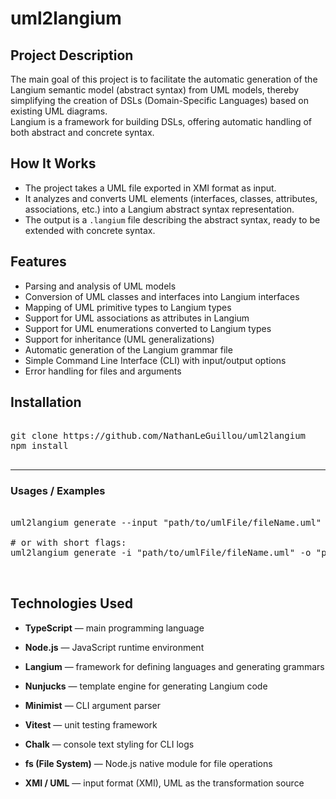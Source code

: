 # **uml2langium**

## Project Description

The main goal of this project is to facilitate the automatic generation of the Langium semantic model (abstract syntax) from UML models, thereby simplifying the creation of DSLs (Domain-Specific Languages) based on existing UML diagrams.  
Langium is a framework for building DSLs, offering automatic handling of both abstract and concrete syntax.

## How It Works

- The project takes a UML file exported in XMI format as input.
- It analyzes and converts UML elements (interfaces, classes, attributes, associations, etc.) into a Langium abstract syntax representation.
- The output is a `.langium` file describing the abstract syntax, ready to be extended with concrete syntax.

## Features

- Parsing and analysis of UML models  
- Conversion of UML classes and interfaces into Langium interfaces  
- Mapping of UML primitive types to Langium types  
- Support for UML associations as attributes in Langium  
- Support for UML enumerations converted to Langium types  
- Support for inheritance (UML generalizations)  
- Automatic generation of the Langium grammar file  
- Simple Command Line Interface (CLI) with input/output options  
- Error handling for files and arguments  

## Installation

<pre> 
git clone https://github.com/NathanLeGuillou/uml2langium
npm install
  
</pre>
---

### **Usages / Examples**

<pre> 
uml2langium generate --input "path/to/umlFile/fileName.uml" --output "path/to/output/fileName.langium"

# or with short flags:
uml2langium generate -i "path/to/umlFile/fileName.uml" -o "path/to/output/fileName.langium"

  
</pre> 

## Technologies Used

- **TypeScript** — main programming language  

- **Node.js** — JavaScript runtime environment  

- **Langium** — framework for defining languages and generating grammars  

- **Nunjucks** — template engine for generating Langium code  

- **Minimist** — CLI argument parser  

- **Vitest** — unit testing framework  

- **Chalk** — console text styling for CLI logs  

- **fs (File System)** — Node.js native module for file operations

- **XMI / UML** — input format (XMI), UML as the transformation source  